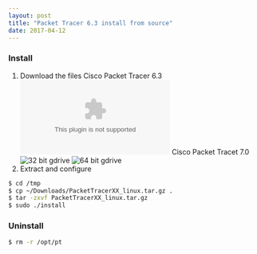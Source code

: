 ```yaml
---
layout: post
title: "Packet Tracer 6.3 install from source"
date: 2017-04-12
---
```


### Install
1. Download the files
Cisco Packet Tracer 6.3
![cs.rpi.edu](http://www.cs.rpi.edu/~kotfid/packettracer/LinuxUbuntu/PacketTracer63_linux.tar.gz)
Cisco Packet Tracet 7.0
![32 bit gdrive](https://drive.google.com/open?id=0B7zGwz0yWP8QZTVyTjRieGFFRHM)
![64 bit gdrive](https://drive.google.com/open?id=0B7zGwz0yWP8QZWo2dGhjR2E3ck0)
2. Extract and configure
```bash
$ cd /tmp
$ cp ~/Downloads/PacketTracerXX_linux.tar.gz .
$ tar -zxvf PacketTracerXX_linux.tar.gz
$ sudo ./install
```

### Uninstall
```bash
$ rm -r /opt/pt
```
